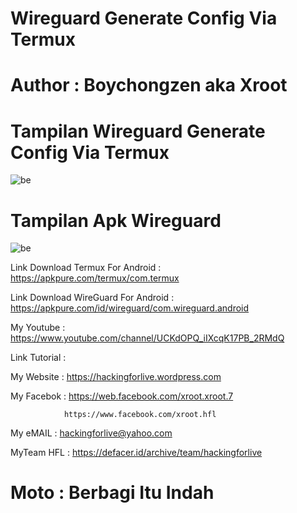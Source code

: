# Wireguard Generate Config Via Termux

# Author : Boychongzen aka Xroot

# Tampilan Wireguard Generate Config Via Termux
![be](https://raw.githubusercontent.com/boychongzen18/Wireguard-Generate-Config/master/termux.jpg)
# Tampilan Apk Wireguard
![be](https://raw.githubusercontent.com/boychongzen18/Wireguard-Generate-Config/master/wg.jpg)

Link Download Termux For Android : https://apkpure.com/termux/com.termux

Link Download WireGuard For Android : https://apkpure.com/id/wireguard/com.wireguard.android

My Youtube    : https://www.youtube.com/channel/UCKdOPQ_iIXcqK17PB_2RMdQ

Link Tutorial : 

My Website    : https://hackingforlive.wordpress.com

My Facebok    : https://web.facebook.com/xroot.xroot.7

                https://www.facebook.com/xroot.hfl

My eMAIL      : hackingforlive@yahoo.com

MyTeam HFL    : https://defacer.id/archive/team/hackingforlive

# Moto : Berbagi Itu Indah
